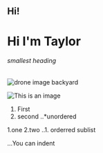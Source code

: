 ## Hi!
# Hi I'm Taylor
###### smallest heading

<img src="https://github.com/tkylesh/tkylesh/blob/main/DJI_0335.JPG" alt="drone image backyard"/>

![This is an image](https://myoctocat.com/assets/images/base-octocat.svg)

1. First
2. second
..*unordered

1.one
2.two
..1. orderred sublist

...You can indent
